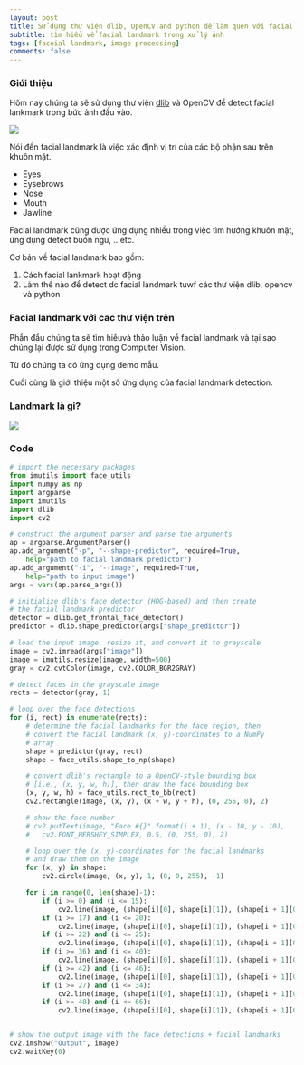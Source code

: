 ```yaml
---
layout: post
title: Sử dụng thư viện dlib, OpenCV and python để làm quen với facial landmark
subtitle: tìm hiểu vể facial landmark trong xử lý ảnh
tags: [faceial landmark, image processing]
comments: false
---
```


### Giới thiệu

Hôm nay chúng ta sẽ sử dụng thư viện [dlib]() và OpenCV để detect facial lankmark trong bức ảnh đầu vào.

![](https://raw.githubusercontent.com/quanap5/quanap5.github.io/master/img/intro_facelandmark.JPG)

Nói đến facial landmark là việc xác định vị trí của các bộ phận sau trên khuôn mặt.
- Eyes
- Eysebrows
- Nose
- Mouth
- Jawline

Facial landmark cũng được ứng dụng nhiều trong việc tìm hướng khuôn mặt, ứng dụng detect buồn ngủ, ...etc.

Cơ bản về facial landmark bao gồm:
1. Cách facial lankmark hoạt động
2. Làm thế nào để detect dc facial landmark tuwf các thư viện dlib, opencv và python

### Facial landmark với cac thư viện trên

Phần đầu chúng ta sẽ tìm hiểuvà thảo luận về facial landmark và tại sao chúng lại được sử dụng trong Computer Vision.

Từ đó chúng ta có ứng dụng demo mẫu.

Cuối cùng là giới thiệu một số ứng dụng của facial landmark detection.

### Landmark là gi?
![](https://raw.githubusercontent.com/quanap5/quanap5.github.io/master/img/landmark2.JPG)

### Code

```python
# import the necessary packages
from imutils import face_utils
import numpy as np
import argparse
import imutils
import dlib
import cv2

# construct the argument parser and parse the arguments
ap = argparse.ArgumentParser()
ap.add_argument("-p", "--shape-predictor", required=True,
    help="path to facial landmark predictor")
ap.add_argument("-i", "--image", required=True,
    help="path to input image")
args = vars(ap.parse_args())

# initialize dlib's face detector (HOG-based) and then create
# the facial landmark predictor
detector = dlib.get_frontal_face_detector()
predictor = dlib.shape_predictor(args["shape_predictor"])

# load the input image, resize it, and convert it to grayscale
image = cv2.imread(args["image"])
image = imutils.resize(image, width=500)
gray = cv2.cvtColor(image, cv2.COLOR_BGR2GRAY)

# detect faces in the grayscale image
rects = detector(gray, 1)

# loop over the face detections
for (i, rect) in enumerate(rects):
    # determine the facial landmarks for the face region, then
    # convert the facial landmark (x, y)-coordinates to a NumPy
    # array
    shape = predictor(gray, rect)
    shape = face_utils.shape_to_np(shape)

    # convert dlib's rectangle to a OpenCV-style bounding box
    # [i.e., (x, y, w, h)], then draw the face bounding box
    (x, y, w, h) = face_utils.rect_to_bb(rect)
    cv2.rectangle(image, (x, y), (x + w, y + h), (0, 255, 0), 2)

    # show the face number
    # cv2.putText(image, "Face #{}".format(i + 1), (x - 10, y - 10),
    # 	cv2.FONT_HERSHEY_SIMPLEX, 0.5, (0, 255, 0), 2)

    # loop over the (x, y)-coordinates for the facial landmarks
    # and draw them on the image
    for (x, y) in shape:
        cv2.circle(image, (x, y), 1, (0, 0, 255), -1)

    for i in range(0, len(shape)-1):
        if (i >= 0) and (i <= 15):
            cv2.line(image, (shape[i][0], shape[i][1]), (shape[i + 1][0], shape[i + 1][1]), (0, 0, 255), 2)
        if (i >= 17) and (i <= 20):
            cv2.line(image, (shape[i][0], shape[i][1]), (shape[i + 1][0], shape[i + 1][1]), (0, 0, 255), 2)
        if (i >= 22) and (i <= 25):
            cv2.line(image, (shape[i][0], shape[i][1]), (shape[i + 1][0], shape[i + 1][1]), (0, 0, 255), 2)
        if (i >= 36) and (i <= 40):
            cv2.line(image, (shape[i][0], shape[i][1]), (shape[i + 1][0], shape[i + 1][1]), (0, 0, 255), 2)
        if (i >= 42) and (i <= 46):
            cv2.line(image, (shape[i][0], shape[i][1]), (shape[i + 1][0], shape[i + 1][1]), (0, 0, 255), 2)
        if (i >= 27) and (i <= 34):
            cv2.line(image, (shape[i][0], shape[i][1]), (shape[i + 1][0], shape[i + 1][1]), (0, 0, 255), 2)
        if (i >= 48) and (i <= 66):
            cv2.line(image, (shape[i][0], shape[i][1]), (shape[i + 1][0], shape[i + 1][1]), (0, 0, 255), 2)


# show the output image with the face detections + facial landmarks
cv2.imshow("Output", image)
cv2.waitKey(0)
```
